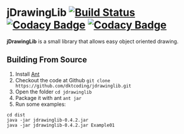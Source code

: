 # jDrawingLib [![Build Status](https://travis-ci.org/dktcoding/jdrawinglib.svg?branch=master)](https://travis-ci.org/dktcoding/jdrawinglib)    [![Codacy Badge](https://api.codacy.com/project/badge/Grade/7747f121311d45f49638ef8456b150ef)](https://www.codacy.com/app/dktcoding/jdrawinglib?utm_source=github.com&amp;utm_medium=referral&amp;utm_content=dktcoding/jdrawinglib&amp;utm_campaign=Badge_Grade) [![Codacy Badge](https://api.codacy.com/project/badge/Coverage/7747f121311d45f49638ef8456b150ef)](https://www.codacy.com/app/dktcoding/jdrawinglib?utm_source=github.com&utm_medium=referral&utm_content=dktcoding/jdrawinglib&utm_campaign=Badge_Coverage)

**jDrawingLib** is a small library that allows easy object oriented drawing.

## Building From Source

1. Install [Ant]
1. Checkout the code at Github `git clone https://github.com/dktcoding/jdrawinglib.git`
1. Open the folder `cd jdrawinglib`
1. Package it with ant `ant jar`
1. Run some examples:

```
cd dist
java -jar jdrawinglib-0.4.2.jar
java -jar jdrawinglib-0.4.2.jar Example01
```

[Ant]: http://ant.apache.org/manual/install.html

